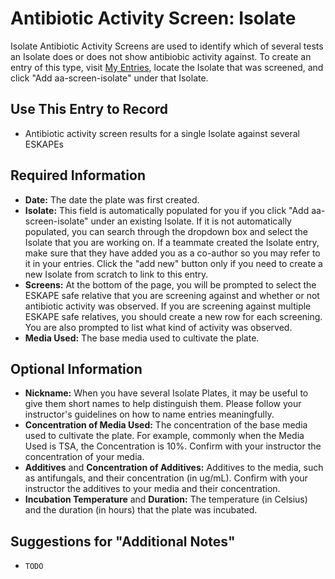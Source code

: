 # Antibiotic Activity Screen: Isolate

Isolate Antibiotic Activity Screens are used to identify which of several tests an Isolate does or does not show antibiobic activity against. To create an entry of this type, visit [My Entries](https://discovery.tinyearth.wisc.edu/my-entries/), locate the Isolate that was screened, and click "Add aa-screen-isolate" under that Isolate.

## Use This Entry to Record

- Antibiotic activity screen results for a single Isolate against several ESKAPEs

## Required Information

- **Date:** The date the plate was first created.
- **Isolate:** This field is automatically populated for you if you click "Add aa-screen-isolate" under an existing Isolate. If it is not automatically populated, you can search through the dropdown box and select the Isolate that you are working on. If a teammate created the Isolate entry, make sure that they have added you as a co-author so you may refer to it in your entries. Click the "add new" button only if you need to create a new Isolate from scratch to link to this entry.
- **Screens:** At the bottom of the page, you will be prompted to select the ESKAPE safe relative that you are screening against and whether or not antibiotic activity was observed. If you are screening against multiple ESKAPE safe relatives, you should create a new row for each screening. You are also prompted to list what kind of activity was observed.
- **Media Used:** The base media used to cultivate the plate.

## Optional Information

- **Nickname:** When you have several Isolate Plates, it may be useful to give them short names to help distinguish them. Please follow your instructor's guidelines on how to name entries meaningfully.
- **Concentration of Media Used:** The concentration of the base media used to cultivate the plate. For example, commonly when the Media Used is TSA, the Concentration is 10%. Confirm with your instructor the concentration of your media.
- **Additives** and **Concentration of Additives:** Additives to the media, such as antifungals, and their concentration (in ug/mL). Confirm with your instructor the additives to your media and their concentration.
- **Incubation Temperature** and **Duration:** The temperature (in Celsius) and the duration (in hours) that the plate was incubated.

## Suggestions for "Additional Notes"

- `TODO`
